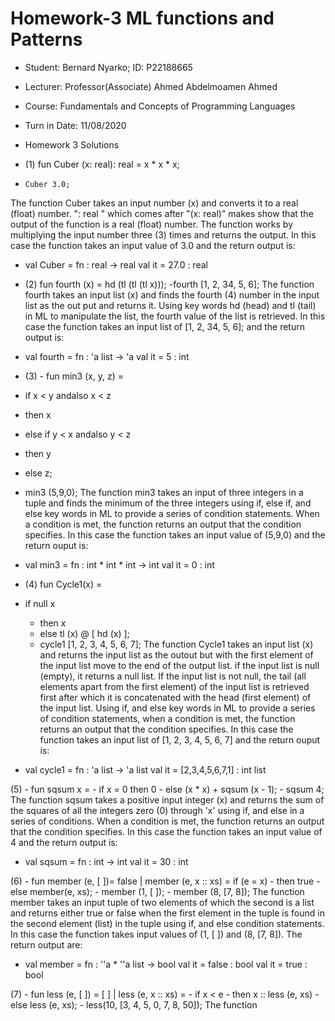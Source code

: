# Homework-3         ML functions and Patterns
- Student:             Bernard Nyarko;   ID: P22188665
- Lecturer:            Professor(Associate) Ahmed Abdelmoamen Ahmed
- Course:              Fundamentals and Concepts of Programming Languages
- Turn in Date:        11/08/2020
- Homework 3 Solutions

- (1)  fun Cuber (x: real): real = x * x * x;
-     Cuber 3.0;
The function Cuber takes an input number (x) and converts it to a real (float) number.
": real " which comes after "(x: real)" makes show that the output of the function is a real (float) number.
The function works by multiplying the input number three (3) times and returns the output. In this case the 
function takes an input value of 3.0 and the return output is:
- val Cuber = fn : real -> real
val it = 27.0 : real

- (2)  fun fourth (x) = hd (tl (tl (tl x)));
-fourth [1, 2, 34, 5, 6];
The function fourth takes an input list (x) and finds the fourth (4) number in the input list as the out put
and returns it. Using key words hd (head) and tl (tail) in ML to manipulate the list, the fourth value of the
list is retrieved. In this case the function takes an input list of [1, 2, 34, 5, 6]; and the return output is:
- val fourth = fn : 'a list -> 'a
val it = 5 : int

- (3) - fun min3 (x, y, z) =
- if x < y andalso x < z
- then x
- else if y < x andalso y < z
- then y
- else z;
- min3 (5,9,0);
The function min3 takes an input of three integers in a tuple and finds the minimum of the three integers 
using if, else if, and else key words in ML to provide a series of condition statements. When a condition is met, 
the function returns an output that the condition specifies. In this case the function takes an input value of 
(5,9,0) and the return ouput is:
- val min3 = fn : int * int * int -> int
val it = 0 : int

- (4)  fun Cycle1(x) =
- if null x 
     - then x
     - else tl (x) @ [ hd (x) ];
     - cycle1 [1, 2, 3, 4, 5, 6, 7];
The function Cycle1 takes an input list (x) and returns the input list as the outout but with the first element of
the input list move to the end of the output list. if the input list is null (empty), it returns a null list. If 
the input list is not null, the tail (all elements apart from the first element) of the input list is retrieved 
first after which it is concatenated with the head (first element) of the input list. Using if, and else 
key words in ML to provide a series of condition statements, when a condition is met, the function returns an 
output that the condition specifies. In this case the function takes an input list of [1, 2, 3, 4, 5, 6, 7] and the
return ouput is: 
- val cycle1 = fn : 'a list -> 'a list
val it = [2,3,4,5,6,7,1] : int list

(5) - fun sqsum x =
      - if x = 0 then 0
      - else (x * x) + sqsum (x - 1);
      - sqsum 4;
The function sqsum takes a positive input integer (x) and returns the sum of the squares of all the integers zero (0)
through 'x' using if, and else in a series of conditions. When a condition is met, the function returns an 
output that the condition specifies. In this case the function takes an input value of 4 and the return output is: 
- val sqsum = fn : int -> int
val it = 30 : int

(6) - fun member (e, [ ])= false | member (e, x :: xs) = if (e = x)
      - then true
      - else member(e, xs);
      - member (1, [ ]);
      - member (8, [7, 8]);
The function member takes an input tuple of two elements of which the second is a list and returns either true or false 
when the first element in the tuple is found in the second element (list) in the tuple using if, and else condition 
statements. In this case the function takes input values of (1, [ ]) and (8, [7, 8]). The return output are: 
- val member = fn : ''a * ''a list -> bool
val it = false : bool
val it = true : bool

(7) - fun less (e, [ ]) = [ ] | less (e, x :: xs) = 
      - if x < e 
      - then x :: less (e, xs) 
      - else less (e, xs);
      - less(10, [3, 4, 5, 0, 7, 8, 50]);
The function 

